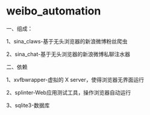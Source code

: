 # weibo_automation
一、组成：

1、sina_claws-基于无头浏览器的新浪微博粉丝爬虫

2、sina_chat-基于无头浏览器的新浪微博私聊注水器

二、依赖

1、xvfbwrapper-虚拟的 X server，使得浏览器无界面运行

2、splinter-Web应用测试工具，操作浏览器自动运行

3、sqlite3-数据库
